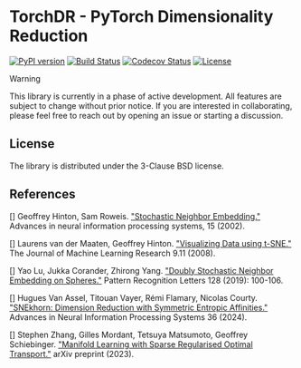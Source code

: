 # TorchDR - PyTorch Dimensionality Reduction 

[![PyPI version](https://badge.fury.io/py/torchdr.svg)](https://badge.fury.io/py/torchdr)
[![Build Status](https://github.com/torchdr/torchdr/actions/workflows/testing.yml/badge.svg)](https://github.com/torchdr/torchdr/actions)
[![Codecov Status](https://codecov.io/gh/torchdr/torchdr/branch/main/graph/badge.svg)](https://codecov.io/gh/torchdr/torchdr)
[![License](https://img.shields.io/badge/License-BSD_3--Clause-blue.svg)](https://opensource.org/licenses/BSD-3-Clause)

> [!WARNING]
> This library is currently in a phase of active development. All features are subject to change without prior notice. If you are interested in collaborating, please feel free to reach out by opening an issue or starting a discussion.

 
## License

The library is distributed under the 3-Clause BSD license.

## References

[] Geoffrey Hinton, Sam Roweis. ["Stochastic Neighbor Embedding."](https://proceedings.neurips.cc/paper_files/paper/2002/file/6150ccc6069bea6b5716254057a194ef-Paper.pdf) Advances in neural information processing systems, 15 (2002).

[] Laurens van der Maaten, Geoffrey Hinton. ["Visualizing Data using t-SNE."](https://www.jmlr.org/papers/volume9/vandermaaten08a/vandermaaten08a.pdf?fbcl) The Journal of Machine Learning Research 9.11 (2008).

[] Yao Lu, Jukka Corander, Zhirong Yang. ["Doubly Stochastic Neighbor Embedding on Spheres."](https://www.sciencedirect.com/science/article/pii/S0167865518305099) Pattern Recognition Letters 128 (2019): 100-106.

[] Hugues Van Assel, Titouan Vayer, Rémi Flamary, Nicolas Courty. ["SNEkhorn: Dimension Reduction with Symmetric Entropic Affinities."](https://proceedings.neurips.cc/paper_files/paper/2023/file/8b54ecd9823fff6d37e61ece8f87e534-Paper-Conference.pdf) Advances in Neural Information Processing Systems 36 (2024).

[] Stephen Zhang, Gilles Mordant, Tetsuya Matsumoto, Geoffrey Schiebinger. ["Manifold Learning with Sparse Regularised Optimal Transport."](https://arxiv.org/abs/2307.09816) arXiv preprint (2023).



